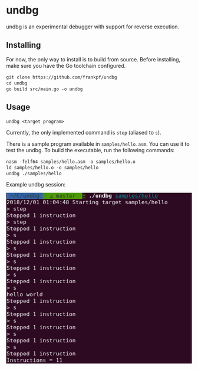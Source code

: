 # undbg

undbg is an experimental debugger with support for reverse execution.

## Installing

For now, the only way to install is to build from source. Before installing, make sure you have the Go toolchain configured.

    git clone https://github.com/frankpf/undbg
    cd undbg
    go build src/main.go -o undbg

## Usage

    undbg <target program>

Currently, the only implemented command is `step` (aliased to `s`).

There is a sample program available in `samples/hello.asm`. You can use it to test the undbg. To build the executable, run the following commands:

    nasm -felf64 samples/hello.asm -o samples/hello.o
    ld samples/hello.o -o samples/hello
    undbg ./samples/hello

Example undbg session:

![example undbg session](./docs/undbg_session.png)
